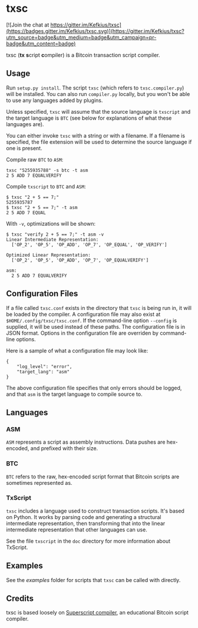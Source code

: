 # txsc

[![Join the chat at https://gitter.im/Kefkius/txsc](https://badges.gitter.im/Kefkius/txsc.svg)](https://gitter.im/Kefkius/txsc?utm_source=badge&utm_medium=badge&utm_campaign=pr-badge&utm_content=badge)

txsc (**tx** **s**cript **c**ompiler) is a Bitcoin transaction script compiler.

## Usage

Run `setup.py install`. The script `txsc` (which refers to `txsc.compiler.py`) will be installed.
You can also run `compiler.py` locally, but you won't be able to use any languages added by plugins.

Unless specified, `txsc` will assume that the source language is `txscript` and the target
language is `BTC` (see below for explanations of what these languages are).

You can either invoke `txsc` with a string or with a filename. If a filename is specified, the file
extension will be used to determine the source language if one is present.

Compile raw `BTC` to `ASM`:

```
txsc "5255935788" -s btc -t asm
2 5 ADD 7 EQUALVERIFY
```

Compile `txscript` to `BTC` and `ASM`:

```
$ txsc "2 + 5 == 7;"
5255935787
$ txsc "2 + 5 == 7;" -t asm
2 5 ADD 7 EQUAL
```

With `-v`, optimizations will be shown:

```
$ txsc "verify 2 + 5 == 7;" -t asm -v
Linear Intermediate Representation:
  ['OP_2', 'OP_5', 'OP_ADD', 'OP_7', 'OP_EQUAL', 'OP_VERIFY']

Optimized Linear Representation:
  ['OP_2', 'OP_5', 'OP_ADD', 'OP_7', 'OP_EQUALVERIFY']

asm:
  2 5 ADD 7 EQUALVERIFY
```

## Configuration Files

If a file called `txsc.conf` exists in the directory that `txsc` is being run in, it will be loaded by the compiler. A configuration
file may also exist at `$HOME/.config/txsc/txsc.conf`. If the command-line option `--config` is supplied, it will be used instead of
these paths. The configuration file is in JSON format. Options in the configuration file are overriden by command-line options.

Here is a sample of what a configuration file may look like:

```
{
    "log_level": "error",
    "target_lang": "asm"
}
```

The above configuration file specifies that only errors should be logged, and that `asm` is the target language to compile source to.

## Languages

### ASM

`ASM` represents a script as assembly instructions. Data pushes are hex-encoded, and prefixed with
their size.

### BTC

`BTC` refers to the raw, hex-encoded script format that Bitcoin scripts are sometimes represented as.

### TxScript

`txsc` includes a language used to construct transaction scripts. It's based on Python.
It works by parsing code and generating a structural intermediate representation,
then transforming that into the linear intermediate representation that other languages can use.

See the file `txscript` in the `doc` directory for more information about TxScript.

## Examples

See the *examples* folder for scripts that `txsc` can be called with directly.

## Credits

txsc is based loosely on [Superscript compiler](https://github.com/curiosity-driven/bitcoin-contracts-compiler), an educational Bitcoin script compiler.

